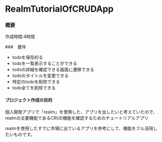 # RealmTutorialOfCRUDApp

### 概要
作成時間:4時間

###　要件
 - todoを保存的る
 - todoを一覧表示することができる
 - todoの詳細を確認できる画面に遷移できる
 - todoのタイトルを変更できる
 - 特定のtodoを削除できる
 - todo全てを削除できる


#### プロジェクト作成の目的
個人開発アプリで「realm」を使用した、アプリを出したいと考えていたので、realmの主要機能であるCRUD機能を確認するためのチュートリアルアプリ

realmを使用したすでに市場に出ているアプリを参考にして、機能をフル活用したいものです。
